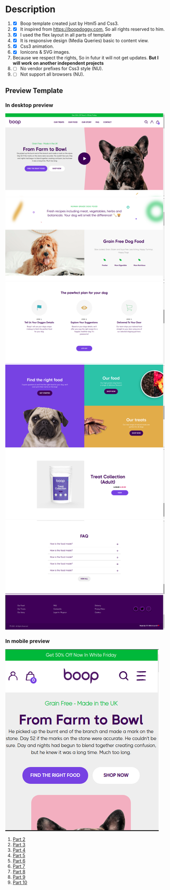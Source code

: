 # Description
1. - [x]  Boop template created just by Html5 and Css3.
1. - [x]  It inspired from https://boopdoggy.com, So all rights reserved to him.
1. - [x]  I used the flex layout in all parts of template
1. - [x]  It is responsive design (Media Queries) basic to content view.
1. - [x]  Css3 animation.
1. - [x]  Ionicons & SVG images.
1. Because we respect the rights, So in futur it will not get updates. **But I will work on another independent projects**
  1. - [ ] No vendor prefixes for Css3 style (NU).
  1. - [ ] Not support all browsers (NU).

## Preview Template

### In desktop preview
![Header And Main Section](preview_pic/header-section1.png)
![Section 2](preview_pic/section2.png)
![Section 3](preview_pic/section3.png)
![Section 4](preview_pic/section4.png)
![Section 5](preview_pic/section5.png)
![Section 6](preview_pic/section6.png)
![Footer](preview_pic/section7.png)

### In mobile preview
![Part 1](preview_pic/mobile1.png)
1. [Part 2](preview_pic/mobile3.png)
1. [Part 3](preview_pic/mobile4.png)
1. [Part 4](preview_pic/mobile5.png)
1. [Part 5](preview_pic/mobile6.png)
1. [Part 6](preview_pic/mobile7.png)
1. [Part 7](preview_pic/mobile8.png)
1. [Part 8](preview_pic/mobile9.png)
1. [Part 9](preview_pic/mobile10.png)
1. [Part 10](preview_pic/mobile11.png)
